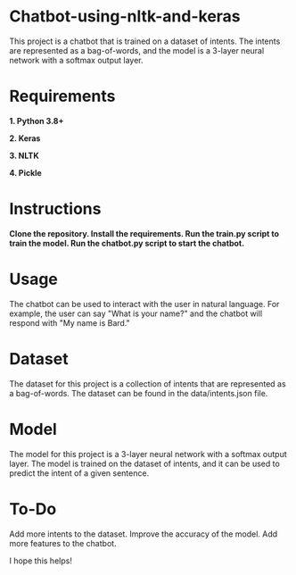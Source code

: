# Chatbot-using-nltk-and-keras

This project is a chatbot that is trained on a dataset of intents. The intents are represented as a bag-of-words, and the model is a 3-layer neural network with a softmax output layer.

# Requirements
**1. Python 3.8+**

**2. Keras**

**3. NLTK**

**4. Pickle**

# Instructions
**Clone the repository.
Install the requirements.
Run the train.py script to train the model.
Run the chatbot.py script to start the chatbot.**

# Usage
The chatbot can be used to interact with the user in natural language. For example, the user can say "What is your name?" and the chatbot will respond with "My name is Bard."

# Dataset
The dataset for this project is a collection of intents that are represented as a bag-of-words. The dataset can be found in the data/intents.json file.

# Model
The model for this project is a 3-layer neural network with a softmax output layer. The model is trained on the dataset of intents, and it can be used to predict the intent of a given sentence.

# To-Do
Add more intents to the dataset.
Improve the accuracy of the model.
Add more features to the chatbot.


I hope this helps!
